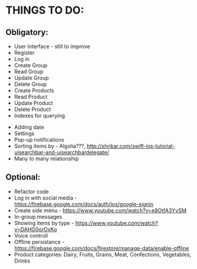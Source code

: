 # THINGS TO DO: 

## Obligatory: 
+ User Interface - still to improve 
+ Register  
+ Log in 
+ Create Group 
+ Read Group
+ Update Group 
+ Delete Group
+ Create Products 
+ Read Product 
+ Update Product
+ Delete Product
+ Indexes for querying
- Adding date
- Settings 
- Pop-up notifications 
- Sorting items by - Algolia???, http://shrikar.com/swift-ios-tutorial-uisearchbar-and-uisearchbardelegate/
- Many to many relationship 

## Optional: 
- Refactor code
- Log in with social media - https://firebase.google.com/docs/auth/ios/google-signin
- Create side menu - https://www.youtube.com/watch?v=e8OtfA3YvSM
- In-group messages
- Showing items by type - https://www.youtube.com/watch?v=DAHG0orOxKo
- Voice controll
- Offline persistance - https://firebase.google.com/docs/firestore/manage-data/enable-offline
- Product categories: Dairy, Fruits, Grains, Meat, Confections, Vegetables, Drinks 
